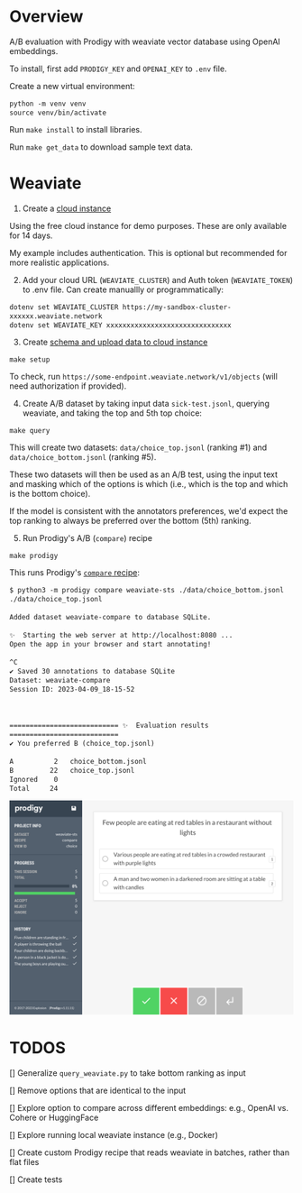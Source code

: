 # Overview

A/B evaluation with Prodigy with weaviate vector database using OpenAI embeddings.

To install, first add `PRODIGY_KEY` and `OPENAI_KEY` to `.env` file.

Create a new virtual environment:

```
python -m venv venv
source venv/bin/activate
```

Run `make install` to install libraries.

Run `make get_data` to download sample text data.

# Weaviate

1. Create a [cloud instance](https://weaviate.io/developers/wcs/quickstart)

Using the free cloud instance for demo purposes. These are only available for 14 days.

My example includes authentication. This is optional but recommended for more realistic applications.

2. Add your cloud URL (`WEAVIATE_CLUSTER`) and Auth token (`WEAVIATE_TOKEN`) to .env file. Can create manuallly or programmatically:

```
dotenv set WEAVIATE_CLUSTER https://my-sandbox-cluster-xxxxxx.weaviate.network
dotenv set WEAVIATE_KEY xxxxxxxxxxxxxxxxxxxxxxxxxxxxxxx
```
3. Create [schema and upload data to cloud instance](https://weaviate.io/developers/weaviate/tutorials/schema)

```
make setup
```

To check, run `https://some-endpoint.weaviate.network/v1/objects` (will need authorization if provided).

4. Create A/B dataset by taking input data `sick-test.jsonl`, querying weaviate, and taking the top and 5th top choice:

```
make query
```

This will create two datasets: `data/choice_top.jsonl` (ranking #1) and `data/choice_bottom.jsonl` (ranking #5).

These two datasets will then be used as an A/B test, using the input text and masking which of the options is which (i.e., which is the top and which is the bottom choice).

If the model is consistent with the annotators preferences, we'd expect the top ranking to always be preferred over the bottom (5th) ranking. 

5. Run Prodigy's A/B (`compare`) recipe

```
make prodigy
```

This runs Prodigy's [`compare` recipe](https://prodi.gy/docs/recipes#compare):

```
$ python3 -m prodigy compare weaviate-sts ./data/choice_bottom.jsonl ./data/choice_top.jsonl

Added dataset weaviate-compare to database SQLite.

✨  Starting the web server at http://localhost:8080 ...
Open the app in your browser and start annotating!

^C
✔ Saved 30 annotations to database SQLite
Dataset: weaviate-compare
Session ID: 2023-04-09_18-15-52



=========================== ✨  Evaluation results ===========================
✔ You preferred B (choice_top.jsonl)

A          2   choice_bottom.jsonl
B         22   choice_top.jsonl   
Ignored    0                      
Total     24  
```

![](img/prodigy-compare-example.png)

# TODOS

[] Generalize `query_weaviate.py` to take bottom ranking as input

[] Remove options that are identical to the input

[] Explore option to compare across different embeddings: e.g., OpenAI vs. Cohere or HuggingFace

[] Explore running local weaviate instance (e.g., Docker)

[] Create custom Prodigy recipe that reads weaviate in batches, rather than flat files

[] Create tests
